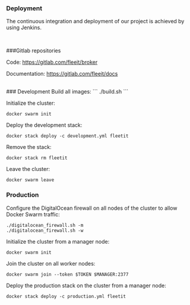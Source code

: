 ### Deployment
The continuous integration and deployment of our project is achieved by using Jenkins.

<br>

###Gitlab repositories

Code: https://gitlab.com/fleeit/broker

Documentation: https://gitlab.com/fleeit/docs

<br>
### Development
Build all images:
```
./build.sh
```

Initialize the cluster:
```
docker swarm init
```

Deploy the development stack:

```
docker stack deploy -c development.yml fleetit
```

Remove the stack:
```
docker stack rm fleetit
```

Leave the cluster:

```
docker swarm leave
```

### Production

Configure the DigitalOcean firewall on all nodes of the cluster to allow Docker Swarm traffic:
```
./digitalocean_firewall.sh -m
./digitalocean_firewall.sh -w
```

Initialize the cluster from a manager node:

```
docker swarm init
```

Join the cluster on all worker nodes:

```
docker swarm join --token $TOKEN $MANAGER:2377
```

Deploy the production stack on the cluster from a manager node:

```
docker stack deploy -c production.yml fleetit
```